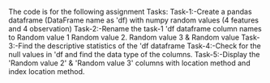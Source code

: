 
The code is for the following assignment Tasks:
  Task-1:-Create a pandas dataframe (DataFrame name as 'df) with numpy random values (4 features and 4 observation)
  Task-2:-Rename the task-1 'df dataframe column names to Random value 1 Random value 2. Random value 3 & Random value
  Task-3:-Find the descriptive statistics of the 'df dataframe
  Task-4:-Check for the null values in 'df and find the data type of the columns.
  Task-5:-Display the 'Random value 2' & 'Random value 3' columns with location method and index location method.
